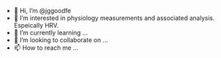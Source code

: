 - 👋 Hi, I’m @jggoodfe
- 👀 I’m interested in physiology measurements and associated analysis.  Espeically HRV.
- 🌱 I’m currently learning ...
- 💞️ I’m looking to collaborate on ...
- 📫 How to reach me ...

<!---
jggoodfe/jggoodfe is a ✨ special ✨ repository because its `README.md` (this file) appears on your GitHub profile.
You can click the Preview link to take a look at your changes.
--->
